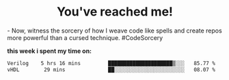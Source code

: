 
<h1 align="center">You've reached me! </h1>
- Now, witness the sorcery of how I weave code like spells and create repos more powerful than a cursed technique. #CodeSorcery

**this week i spent my time on:**
<!--START_SECTION:waka-->

```txt
Verilog    5 hrs 16 mins         █████████████████████▒░░░   85.77 %
vHDL        29 mins              ██░░░░░░░░░░░░░░░░░░░░░░░   08.07 %
```

<!--END_SECTION:waka-->
